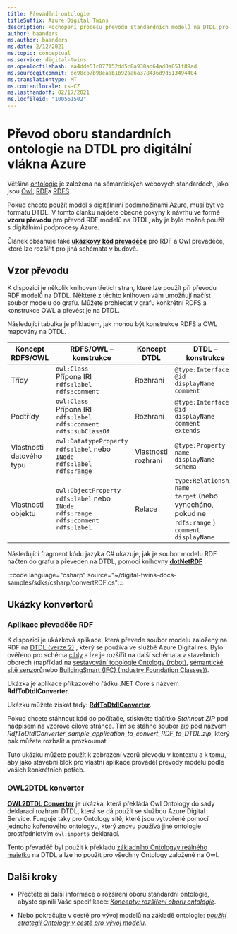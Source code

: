 ```yaml
---
title: Převádění ontologie
titleSuffix: Azure Digital Twins
description: Pochopení procesu převodu standardních modelů na DTDL pro digitální vlákna Azure
author: baanders
ms.author: baanders
ms.date: 2/12/2021
ms.topic: conceptual
ms.service: digital-twins
ms.openlocfilehash: aa4dde51c077152dd5c8a938ad64ad0a051f89ad
ms.sourcegitcommit: de98cb7b98eaab1b92aa6a378436d9d513494404
ms.translationtype: MT
ms.contentlocale: cs-CZ
ms.lasthandoff: 02/17/2021
ms.locfileid: "100561502"
---
```

# <a name="convert-industry-standard-ontologies-to-dtdl-for-azure-digital-twins"></a>Převod oboru standardních ontologie na DTDL pro digitální vlákna Azure

Většina [ontologie](concepts-ontologies.md) je založena na sémantických webových standardech, jako jsou [Owl](https://www.w3.org/OWL/), [RDF](https://www.w3.org/2001/sw/wiki/RDF)a [RDFS](https://www.w3.org/2001/sw/wiki/RDFS). 

Pokud chcete použít model s digitálními podmnožinami Azure, musí být ve formátu DTDL. V tomto článku najdete obecné pokyny k návrhu ve formě **vzoru převodu** pro převod RDF modelů na DTDL, aby je bylo možné použít s digitálními podprocesy Azure. 

Článek obsahuje také [**ukázkový kód převaděče**](#converter-samples) pro RDF a Owl převaděče, které lze rozšířit pro jiná schémata v budově.

## <a name="conversion-pattern"></a>Vzor převodu

K dispozici je několik knihoven třetích stran, které lze použít při převodu RDF modelů na DTDL. Některé z těchto knihoven vám umožňují načíst soubor modelu do grafu. Můžete prohledat v grafu konkrétní RDFS a konstrukce OWL a převést je na DTDL.   

Následující tabulka je příkladem, jak mohou být konstrukce RDFS a OWL mapovány na DTDL. 

| Koncept RDFS/OWL | RDFS/OWL – konstrukce | Koncept DTDL | DTDL – konstrukce |
| --- | --- | --- | --- |
| Třídy | `owl:Class`<br>Přípona IRI<br>``rdfs:label``<br>``rdfs:comment`` | Rozhraní | `@type:Interface`<br>`@id`<br>`displayName`<br>`comment` 
| Podtřídy | `owl:Class`<br>Přípona IRI<br>`rdfs:label`<br>`rdfs:comment`<br>`rdfs:subClassOf` | Rozhraní | `@type:Interface`<br>`@id`<br>`displayName`<br>`comment`<br>`extends` 
| Vlastnosti datového typu | `owl:DatatypeProperty`<br>`rdfs:label` nebo `INode`<br>`rdfs:label`<br>`rdfs:range` | Vlastnosti rozhraní | `@type:Property`<br>`name`<br>`displayName`<br>`schema` 
| Vlastnosti objektu | `owl:ObjectProperty`<br>`rdfs:label` nebo `INode`<br>`rdfs:range`<br>`rdfs:comment`<br>`rdfs:label` | Relace | `type:Relationship`<br>`name`<br>`target` (nebo vynecháno, pokud ne `rdfs:range` )<br>`comment`<br>`displayName`<br>

Následující fragment kódu jazyka C# ukazuje, jak je soubor modelu RDF načten do grafu a převeden na DTDL, pomocí knihovny [**dotNetRDF**](https://www.dotnetrdf.org/) . 

:::code language="csharp" source="~/digital-twins-docs-samples/sdks/csharp/convertRDF.cs":::

## <a name="converter-samples"></a>Ukázky konvertorů

### <a name="rdf-converter-application"></a>Aplikace převaděče RDF 

K dispozici je ukázková aplikace, která převede soubor modelu založený na RDF na [DTDL (verze 2)](https://github.com/Azure/opendigitaltwins-dtdl/blob/master/DTDL/v2/dtdlv2.md) , který se používá ve službě Azure Digital res. Bylo ověřeno pro schéma [cihly](https://brickschema.org/ontology/) a lze je rozšířit na další schémata v stavebních oborech (například na [sestavování topologie Ontology (robot)](https://w3c-lbd-cg.github.io/bot/), [sémantické sítě senzorů](https://www.w3.org/TR/vocab-ssn/)nebo [BuildingSmart (IFC) (Industry Foundation Classes)](https://technical.buildingsmart.org/standards/ifc/ifc-schema-specifications/)).

Ukázka je aplikace příkazového řádku .NET Core s názvem **RdfToDtdlConverter**.

Ukázku můžete získat tady: [**RdfToDtdlConverter**](/samples/azure-samples/rdftodtdlconverter/digital-twins-model-conversion-samples/). 

Pokud chcete stáhnout kód do počítače, stiskněte tlačítko *Stáhnout ZIP* pod nadpisem na vzorové cílové stránce. Tím se stáhne soubor *zip* pod názvem *RdfToDtdlConverter_sample_application_to_convert_RDF_to_DTDL.zip*, který pak můžete rozbalit a prozkoumat.

Tuto ukázku můžete použít k zobrazení vzorů převodu v kontextu a k tomu, aby jako stavební blok pro vlastní aplikace prováděl převody modelu podle vašich konkrétních potřeb.

### <a name="owl2dtdl-converter"></a>OWL2DTDL konvertor 

[**OWL2DTDL Converter**](https://github.com/Azure/opendigitaltwins-building-tools/tree/master/OWL2DTDL) je ukázka, která překládá Owl Ontology do sady deklarací rozhraní DTDL, která se dá použít se službou Azure Digital Service. Funguje taky pro Ontology sítě, které jsou vytvořené pomocí jednoho kořenového ontologyu, který znovu používá jiné ontologie prostřednictvím `owl:imports` deklarací.

Tento převaděč byl použit k překladu [základního Ontologyy reálného majetku](https://doc.realestatecore.io/3.1/full.html) na DTDL a lze ho použít pro všechny Ontology založené na Owl.

## <a name="next-steps"></a>Další kroky 

* Přečtěte si další informace o rozšíření oboru standardní ontologie, abyste splnili Vaše specifikace: [*Koncepty: rozšíření oboru ontologie*](concepts-ontologies-extend.md).

* Nebo pokračujte v cestě pro vývoj modelů na základě ontologie: [*použití strategií Ontology v cestě pro vývoj modelu*](concepts-ontologies.md#using-ontology-strategies-in-a-model-development-path).